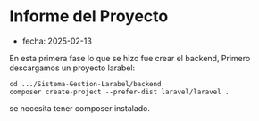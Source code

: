# Informe del Proyecto

- fecha: 2025-02-13

En esta primera fase lo que se hizo fue crear el backend, Primero descargamos un proyecto larabel:

```shell
cd .../Sistema-Gestion-Larabel/backend
composer create-project --prefer-dist laravel/laravel .
```

se necesita tener composer instalado.
